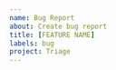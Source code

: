 ```yaml
---
name: Bug Report
about: Create bug report
title: [FEATURE NAME]
labels: bug
project: Triage
---
```

